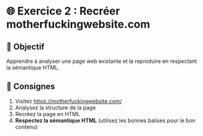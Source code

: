 # 🌐 Exercice 2 : Recréer motherfuckingwebsite.com

## 🎯 Objectif
Apprendre à analyser une page web existante et la reproduire en respectant la sémantique HTML.

## 📝 Consignes
1. Visitez https://motherfuckingwebsite.com/
2. Analysez la structure de la page
3. Recréez la page en HTML
4. **Respectez la sémantique HTML** (utilisez les bonnes balises pour le bon contenu)